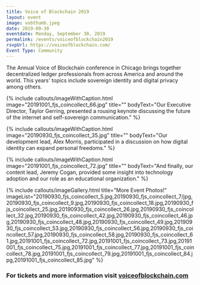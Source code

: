 ```yaml
---
title: Voice of Blockchain 2019
layout: event
image: vobthumb.jpeg
date: 2019-09-30
eventdate: Monday, September 30, 2019
permalink: /events/voiceofblockchain2019
rsvpUrl: https://voiceofblockchain.com/
Event Type: Community
---
```

The Annual Voice of Blockchain conference in Chicago brings together decentralized ledger professionals from across America and around the world. This years' topics include sovereign identity and digital privacy among others.

{% include callouts/imageWithCaption.html
	image="20191001_fjs_coincollect_66.jpg"
	title=""
	bodyText="Our Executive Director, Taylor Gerring, presented a rousing keynote discussing the future of the internet and self-sovereign communication."
%}

{% include callouts/imageWithCaption.html
	image="20190930_fjs_coincollect_35.jpg"
	title=""
	bodyText="Our development lead, Alex Morris, participated in a discussion on how digital identity can expand personal freedoms."
%}

{% include callouts/imageWithCaption.html
	image="20191001_fjs_coincollect_72.jpg"
	title=""
	bodyText="And finally, our content lead, Jeremy Cogan, provided some insight into technology adoption and our role as an educational organization."
%}

{% include callouts/imageGallery.html
        title="More Event Photos!"
        imageList="20190930_fjs_coincollect_5.jpg,20190930_fjs_coincollect_7/jpg,20190930_fjs_coincollect_9.jpg,20190930_fjs_coincollect_18.jpg,20190930_fjs_coincollect_25.jpg,20190930_fjs_coincollect_26.jpg,20190930_fjs_coincollect_32.jpg,20190930_fjs_coincollect_42.jpg,20190930_fjs_coincollect_46.jpg,20190930_fjs_coincollect_48.jpg,20190930_fjs_coincollect_49.jpg,20190930_fjs_coincollect_53.jpg,20190930_fjs_coincollect_56.jpg,20190930_fjs_coincollect_57.jpg,20190930_fjs_coincollect_58.jpg,20190930_fjs_coincollect_61.jpg,20191001_fjs_coincollect_72.jpg,20191001_fjs_coincollect_73.jpg,20191001_fjs_coincollect_75.jpg,20191001_fjs_coincollect_77.jpg,20191001_fjs_coincollect_78.jpg,20191001_fjs_coincollect_79.jpg,20191001_fjs_coincollect_84.jpg,20191001_fjs_coincollect_85.jpg"
%}

<h3>For tickets and more information visit <a href="https://voiceofblockchain.com/" target="_blank">voiceofblockchain.com</a></h3>
